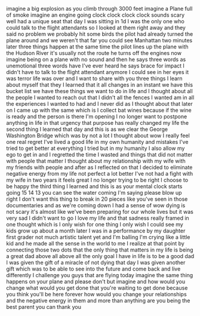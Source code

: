 
imagine a big explosion as you climb
through 3000 feet
imagine a Plane full of smoke imagine an
engine going clock clock clock clock
sounds scary well had a unique seat that
day I was sitting in 1d I was the only
one who could talk to the flight
attendants so I looked at them right
away and they said no problem we
probably hit some birds the pilot had
already turned the plane around and we
weren&#39;t that far you could see Manhattan
two minutes later three things happen at
the same time the pilot lines up the
plane with the Hudson River it&#39;s usually
not the route he turns off the engines
now imagine being on a plane with no
sound and then he says three words as
unemotional three words have I&#39;ve ever
heard he says brace for impact
I didn&#39;t have to talk to the flight
attendant anymore I could see in her
eyes it was terror life was over and I
want to share with you three things I
learn about myself that they I learned
that it all changes in an instant we
have this bucket list we have these
things we want to do in life and I
thought about all the people I wanted to
reach out that I didn&#39;t all the fences I
wanted am in all the experiences I
wanted to had and I never did as I
thought about that later on I came up
with the same which is I collect bat
wines because if the wine is ready and
the person is there I&#39;m opening I no
longer want to postpone anything in life
in that urgency that purpose has really
changed my life the second thing I
learned that day and this is as we clear
the George Washington Bridge which was
by not a lot
I thought about wow I really feel one
real regret I&#39;ve lived a good life in my
own humanity and mistakes I&#39;ve tried to
get better at everything I tried but in
my humanity
I also allow my ego to get in and I
regretted the time I wasted and things
that did not matter with people that
matter I thought about my relationship
with my wife with my friends with people
and after as I reflected on that I
decided to eliminate negative energy
from my life not perfect a lot better
I&#39;ve not had a fight with my wife in two
years it feels great
I no longer trying to be right I choose
to be happy the third thing I learned
and this is as your mental clock starts
going 15 14 13 you can see the water
coming I&#39;m saying please blow up right I
don&#39;t want this thing to break in 20
pieces like you&#39;ve seen in those
documentaries and as we&#39;re coming down I
had a sense of wow dying is not scary
it&#39;s almost like we&#39;ve been preparing
for our whole lives but it was very sad
I didn&#39;t want to go I love my life and
that sadness really framed in one
thought which is I only wish for one
thing I only wish I could see my kids
grow up about a month later I was in a
performance by my daughter first grader
not much artistic talent yet
and I&#39;m balling I&#39;m crying like a little
kid and he made all the sense in the
world to me I realize at that point by
connecting those two dots that the only
thing that matters in my life is being a
great dad
above all above all the only goal I have
in life is to be a good dad I was given
the gift of a miracle of not dying that
day I was given another gift which was
to be able to see into the future and
come back and live differently I
challenge you guys that are flying today
imagine the same thing happens on your
plane and please don&#39;t
but imagine and how would you change
what would you get done that you&#39;re
waiting to get done because you think
you&#39;ll be here forever how would you
change your relationships and the
negative energy in them and more than
anything are you being the best parent
you can thank
you
